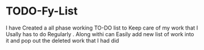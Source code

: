 # TODO-Fy-List
I have Created a all phase working TO-DO list to Keep care of  my work that I Usally has to do Regularly . Along withi can Easily add new list of work into it and pop out the deleted work that I had did
